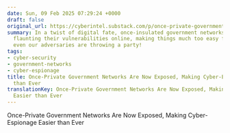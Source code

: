 ```yaml
---
date: Sun, 09 Feb 2025 07:29:24 +0000
draft: false
original_url: https://cyberintel.substack.com/p/once-private-government-networks
summary: In a twist of digital fate, once-insulated government networks are now boldly
  flaunting their vulnerabilities online, making things much too easy for hackers—and
  even our adversaries are throwing a party!
tags:
- cyber-security
- government-networks
- cyber-espionage
title: Once-Private Government Networks Are Now Exposed, Making Cyber-Espionage Easier
  than Ever
translationKey: Once-Private Government Networks Are Now Exposed, Making Cyber-Espionage
  Easier than Ever
---
```


Once-Private Government Networks Are Now Exposed, Making Cyber-Espionage Easier than Ever